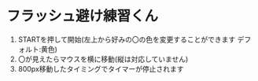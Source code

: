 # フラッシュ避け練習くん
1. STARTを押して開始(左上から好みの〇の色を変更することができます デフォルト:黄色)
2. 〇が見えたらマウスを横に移動(縦は対応していません)
3. 800px移動したタイミングでタイマーが停止されます
   
